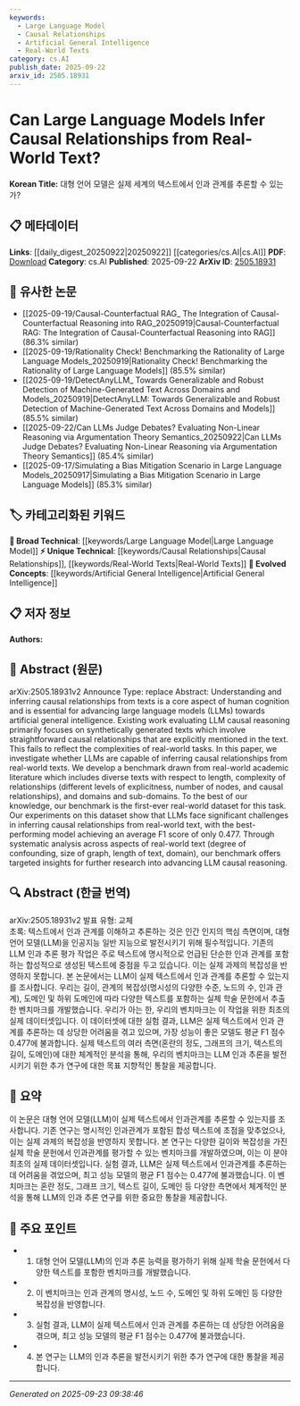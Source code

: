 ```yaml
---
keywords:
  - Large Language Model
  - Causal Relationships
  - Artificial General Intelligence
  - Real-World Texts
category: cs.AI
publish_date: 2025-09-22
arxiv_id: 2505.18931
---
```


<!-- KEYWORD_LINKING_METADATA:
{
  "processed_timestamp": "2025-09-23T09:38:46.337969",
  "vocabulary_version": "1.0",
  "selected_keywords": [
    "Large Language Model",
    "Causal Relationships",
    "Artificial General Intelligence",
    "Real-World Texts"
  ],
  "rejected_keywords": [],
  "similarity_scores": {
    "Large Language Model": 0.85,
    "Causal Relationships": 0.78,
    "Artificial General Intelligence": 0.8,
    "Real-World Texts": 0.77
  },
  "extraction_method": "AI_prompt_based",
  "budget_applied": true,
  "candidates_json": {
    "candidates": [
      {
        "surface": "Large Language Models",
        "canonical": "Large Language Model",
        "aliases": [
          "LLMs"
        ],
        "category": "broad_technical",
        "rationale": "Large Language Models are central to the paper's investigation and connect to existing research in AI and NLP.",
        "novelty_score": 0.2,
        "connectivity_score": 0.9,
        "specificity_score": 0.7,
        "link_intent_score": 0.85
      },
      {
        "surface": "Causal Relationships",
        "canonical": "Causal Relationships",
        "aliases": [
          "Causality"
        ],
        "category": "unique_technical",
        "rationale": "Understanding causal relationships is a unique and specific focus of the paper, crucial for advancing AI models.",
        "novelty_score": 0.65,
        "connectivity_score": 0.75,
        "specificity_score": 0.8,
        "link_intent_score": 0.78
      },
      {
        "surface": "Artificial General Intelligence",
        "canonical": "Artificial General Intelligence",
        "aliases": [
          "AGI"
        ],
        "category": "evolved_concepts",
        "rationale": "Artificial General Intelligence represents the ultimate goal of LLM development and links to broader AI research.",
        "novelty_score": 0.55,
        "connectivity_score": 0.7,
        "specificity_score": 0.85,
        "link_intent_score": 0.8
      },
      {
        "surface": "Real-World Texts",
        "canonical": "Real-World Texts",
        "aliases": [
          "Natural Texts"
        ],
        "category": "unique_technical",
        "rationale": "The focus on real-world texts distinguishes the paper's approach from synthetic datasets, highlighting its novelty.",
        "novelty_score": 0.68,
        "connectivity_score": 0.6,
        "specificity_score": 0.75,
        "link_intent_score": 0.77
      }
    ],
    "ban_list_suggestions": [
      "method",
      "experiment",
      "performance"
    ]
  },
  "decisions": [
    {
      "candidate_surface": "Large Language Models",
      "resolved_canonical": "Large Language Model",
      "decision": "linked",
      "scores": {
        "novelty": 0.2,
        "connectivity": 0.9,
        "specificity": 0.7,
        "link_intent": 0.85
      }
    },
    {
      "candidate_surface": "Causal Relationships",
      "resolved_canonical": "Causal Relationships",
      "decision": "linked",
      "scores": {
        "novelty": 0.65,
        "connectivity": 0.75,
        "specificity": 0.8,
        "link_intent": 0.78
      }
    },
    {
      "candidate_surface": "Artificial General Intelligence",
      "resolved_canonical": "Artificial General Intelligence",
      "decision": "linked",
      "scores": {
        "novelty": 0.55,
        "connectivity": 0.7,
        "specificity": 0.85,
        "link_intent": 0.8
      }
    },
    {
      "candidate_surface": "Real-World Texts",
      "resolved_canonical": "Real-World Texts",
      "decision": "linked",
      "scores": {
        "novelty": 0.68,
        "connectivity": 0.6,
        "specificity": 0.75,
        "link_intent": 0.77
      }
    }
  ]
}
-->

# Can Large Language Models Infer Causal Relationships from Real-World Text?

**Korean Title:** 대형 언어 모델은 실제 세계의 텍스트에서 인과 관계를 추론할 수 있는가?

## 📋 메타데이터

**Links**: [[daily_digest_20250922|20250922]] [[categories/cs.AI|cs.AI]]
**PDF**: [Download](https://arxiv.org/pdf/2505.18931.pdf)
**Category**: cs.AI
**Published**: 2025-09-22
**ArXiv ID**: [2505.18931](https://arxiv.org/abs/2505.18931)

## 🔗 유사한 논문
- [[2025-09-19/Causal-Counterfactual RAG_ The Integration of Causal-Counterfactual Reasoning into RAG_20250919|Causal-Counterfactual RAG: The Integration of Causal-Counterfactual Reasoning into RAG]] (86.3% similar)
- [[2025-09-19/Rationality Check! Benchmarking the Rationality of Large Language Models_20250919|Rationality Check! Benchmarking the Rationality of Large Language Models]] (85.5% similar)
- [[2025-09-19/DetectAnyLLM_ Towards Generalizable and Robust Detection of Machine-Generated Text Across Domains and Models_20250919|DetectAnyLLM: Towards Generalizable and Robust Detection of Machine-Generated Text Across Domains and Models]] (85.5% similar)
- [[2025-09-22/Can LLMs Judge Debates? Evaluating Non-Linear Reasoning via Argumentation Theory Semantics_20250922|Can LLMs Judge Debates? Evaluating Non-Linear Reasoning via Argumentation Theory Semantics]] (85.4% similar)
- [[2025-09-17/Simulating a Bias Mitigation Scenario in Large Language Models_20250917|Simulating a Bias Mitigation Scenario in Large Language Models]] (85.3% similar)

## 🏷️ 카테고리화된 키워드
**🧠 Broad Technical**: [[keywords/Large Language Model|Large Language Model]]
**⚡ Unique Technical**: [[keywords/Causal Relationships|Causal Relationships]], [[keywords/Real-World Texts|Real-World Texts]]
**🚀 Evolved Concepts**: [[keywords/Artificial General Intelligence|Artificial General Intelligence]]

## 📋 저자 정보

**Authors:** 

## 📄 Abstract (원문)

arXiv:2505.18931v2 Announce Type: replace 
Abstract: Understanding and inferring causal relationships from texts is a core aspect of human cognition and is essential for advancing large language models (LLMs) towards artificial general intelligence. Existing work evaluating LLM causal reasoning primarily focuses on synthetically generated texts which involve straightforward causal relationships that are explicitly mentioned in the text. This fails to reflect the complexities of real-world tasks. In this paper, we investigate whether LLMs are capable of inferring causal relationships from real-world texts. We develop a benchmark drawn from real-world academic literature which includes diverse texts with respect to length, complexity of relationships (different levels of explicitness, number of nodes, and causal relationships), and domains and sub-domains. To the best of our knowledge, our benchmark is the first-ever real-world dataset for this task. Our experiments on this dataset show that LLMs face significant challenges in inferring causal relationships from real-world text, with the best-performing model achieving an average F1 score of only 0.477. Through systematic analysis across aspects of real-world text (degree of confounding, size of graph, length of text, domain), our benchmark offers targeted insights for further research into advancing LLM causal reasoning.

## 🔍 Abstract (한글 번역)

arXiv:2505.18931v2 발표 유형: 교체  
초록: 텍스트에서 인과 관계를 이해하고 추론하는 것은 인간 인지의 핵심 측면이며, 대형 언어 모델(LLM)을 인공지능 일반 지능으로 발전시키기 위해 필수적입니다. 기존의 LLM 인과 추론 평가 작업은 주로 텍스트에 명시적으로 언급된 단순한 인과 관계를 포함하는 합성적으로 생성된 텍스트에 중점을 두고 있습니다. 이는 실제 과제의 복잡성을 반영하지 못합니다. 본 논문에서는 LLM이 실제 텍스트에서 인과 관계를 추론할 수 있는지를 조사합니다. 우리는 길이, 관계의 복잡성(명시성의 다양한 수준, 노드의 수, 인과 관계), 도메인 및 하위 도메인에 따라 다양한 텍스트를 포함하는 실제 학술 문헌에서 추출한 벤치마크를 개발했습니다. 우리가 아는 한, 우리의 벤치마크는 이 작업을 위한 최초의 실제 데이터셋입니다. 이 데이터셋에 대한 실험 결과, LLM은 실제 텍스트에서 인과 관계를 추론하는 데 상당한 어려움을 겪고 있으며, 가장 성능이 좋은 모델도 평균 F1 점수 0.477에 불과합니다. 실제 텍스트의 여러 측면(혼란의 정도, 그래프의 크기, 텍스트의 길이, 도메인)에 대한 체계적인 분석을 통해, 우리의 벤치마크는 LLM 인과 추론을 발전시키기 위한 추가 연구에 대한 목표 지향적인 통찰을 제공합니다.

## 📝 요약

이 논문은 대형 언어 모델(LLM)이 실제 텍스트에서 인과관계를 추론할 수 있는지를 조사합니다. 기존 연구는 명시적인 인과관계가 포함된 합성 텍스트에 초점을 맞추었으나, 이는 실제 과제의 복잡성을 반영하지 못합니다. 본 연구는 다양한 길이와 복잡성을 가진 실제 학술 문헌에서 인과관계를 평가할 수 있는 벤치마크를 개발하였으며, 이는 이 분야 최초의 실제 데이터셋입니다. 실험 결과, LLM은 실제 텍스트에서 인과관계를 추론하는 데 어려움을 겪었으며, 최고 성능 모델의 평균 F1 점수는 0.477에 불과했습니다. 이 벤치마크는 혼란 정도, 그래프 크기, 텍스트 길이, 도메인 등 다양한 측면에서 체계적인 분석을 통해 LLM의 인과 추론 연구를 위한 중요한 통찰을 제공합니다.

## 🎯 주요 포인트

- 1. 대형 언어 모델(LLM)의 인과 추론 능력을 평가하기 위해 실제 학술 문헌에서 다양한 텍스트를 포함한 벤치마크를 개발했습니다.
- 2. 이 벤치마크는 인과 관계의 명시성, 노드 수, 도메인 및 하위 도메인 등 다양한 복잡성을 반영합니다.
- 3. 실험 결과, LLM이 실제 텍스트에서 인과 관계를 추론하는 데 상당한 어려움을 겪으며, 최고 성능 모델의 평균 F1 점수는 0.477에 불과했습니다.
- 4. 본 연구는 LLM의 인과 추론을 발전시키기 위한 추가 연구에 대한 통찰을 제공합니다.


---

*Generated on 2025-09-23 09:38:46*